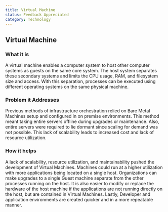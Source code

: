 ```yaml
---
title: Virtual Machine
status: Feedback Appreciated
category: Technology
---
```

## Virtual Machine

### What it is
A virtual machine enables a computer system to host other computer systems as guests on the same core system. The host system separates these secondary systems and limits the CPU usage, RAM, and filesystem size and access. With this separation, processes can be executed using different operating systems on the same physical machine.

### Problem it Addresses
Previous methods of infrastructure orchestration relied on Bare Metal Machines setup and configured in on premise environments. This method meant taking entire servers offline during upgrades or maintenance. Also, entire servers were required to lie dormant since scaling for demand was not possible. This lack of scalability leads to increased cost and lack of resource utilization.

### How it helps
A lack of scalability, resource utilization, and maintainability pushed the development of Virtual Machines. Machines could run at a higher utilization with more applications being located on a single host. Organizations can make upgrades to a single Guest machine separate from the other processes running on the host. It is also easier to modify or replace the hardware of the host machine if the applications are not running directly on the host, but are contained in Virtual Machines. Lastly, Developer and application environments are created quicker and in a more repeatable manner.
